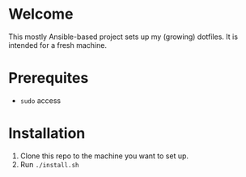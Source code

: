 # Welcome
This mostly Ansible-based project sets up my (growing) dotfiles. It is intended for a fresh machine.

# Prerequites
* `sudo` access

# Installation
1. Clone this repo to the machine you want to set up.
2. Run `./install.sh`
